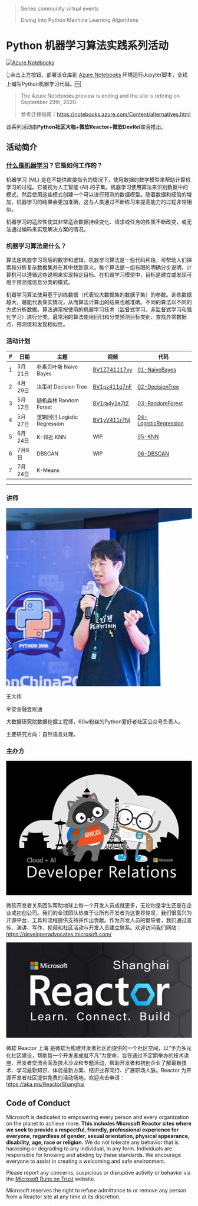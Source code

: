 > Series community virtual events
>
> Diving Into Python Machine Learning Algorithms

# Python 机器学习算法实践系列活动

[![Azure Notebooks](https://notebooks.azure.com/launch.png)](https://notebooks.azure.com/import/gh/shinyzhu/Python-ML-Algorithms-Lessons)

👆点击上方按钮，部署该仓库到 [Azure Notebooks](https://cda.ms/1gf) 环境运行Jupyter脚本，全线上编写Python机器学习代码。🆓

> The Azure Notebooks preview is ending and the site is retiring on September 29th, 2020. 
>
> 参考迁移指南：<https://notebooks.azure.com/Content/alternatives.html>

该系列活动由**Python社区大咖**+**微软Reactor**+**微软DevRel**联合推出。

## 活动简介

### [什么是机器学习](https://azure.microsoft.com/overview/what-is-machine-learning-platform/?WT.mc_id=mlalg_python-vevent-xinglzhu)？它是如何工作的？

机器学习 (ML) 是在不提供直接指令的情况下，使用数据的数学模型来帮助计算机学习的过程。它被视为人工智能 (AI) 的子集。机器学习使用算法来识别数据中的模式，然后使用这些模式创建一个可以进行预测的数据模型。随着数据和经验的增加，机器学习的结果会更加准确，这与人类通过不断练习来提高能力的过程非常相似。

机器学习的适应性使其非常适合数据持续变化、请求或任务的性质不断改变，或无法通过编码来实现解决方案的情况。

### 机器学习算法是什么？
算法是机器学习背后的数学和逻辑，机器学习算法是一些代码片段，可帮助人们探索和分析复杂数据集并在其中找到意义。每个算法是一组有限的明确分步说明，计算机可以遵循这些说明来实现特定目标。在机器学习模型中，目标是建立或发现可用于预测或信息分类的模式。

机器学习算法使用基于训练数据（代表较大数据集的数据子集）的参数。训练数据越大，越能代表真实情况，从而算法计算出的结果也越准确。不同的算法以不同的方式分析数据。算法通常按使用的机器学习技术（监督式学习、非监督式学习和强化学习）进行分类。最常用的算法使用回归和分类预测目标类别、查找异常数据点、预测值和发现相似性。

### 活动计划

| #    | 日期    | 主题                         | 视频                                                        | 代码                                           |
| ---- | ------- | ---------------------------- | ----------------------------------------------------------- | ---------------------------------------------- |
| 1    | 3月21日 | 朴素贝叶斯 Naive Bayes       | [BV1Z741117vy](https://www.bilibili.com/video/BV1Z741117vy) | [01-NaiveBayes](01-NaiveBayes)                 |
| 2    | 4月29日 | 决策树 Decision Tree         | [BV1pz411q7nF](https://www.bilibili.com/video/BV1pz411q7nF) | [02-DecisionTree](02-DecisionTree)             |
| 3    | 5月12日 | 随机森林 Random Forest       | [BV1ra4y1e7tZ](https://www.bilibili.com/video/BV1ra4y1e7tZ) | [03-RandomForest](03-RandomForest)             |
| 4    | 5月27日 | 逻辑回归 Logistic Regression | [BV1yV411r7Nj](https://www.bilibili.com/video/BV1yV411r7Nj) | [04-LogisticRegression](04-LogisticRegression) |
| 5    | 6月24日 | K-邻近 KNN                   | WIP                                                         | [05-KNN](05-KNN)                               |
| 6    | 7月8日  | DBSCAN                       | WIP                                                         | [06-DBSCAN](06-DBSCAN)                         |
| 7    | 7月24日 | K-Means                      |                                                             |                                                |



---

### 讲师

![dawei-wang-avatar](dawei-wang-avatar.jpg)

王大伟

平安金融壹账通

大数据研究院数据挖掘工程师，60w粉丝的Python爱好者社区公众号负责人。

主要研究方向：自然语言处理。

### 主办方

![MS DevRel](DevRel-logo.png)

微软开发者关系团队帮助地球上每一个开发人员成就更多，无论你是学生还是在企业或初创公司。我们的全球团队热衷于让所有开发者为这世界惊叹，我们很高兴为开源平台，工具和流程提供支持并作出贡献。作为开发人员的倡导者，我们通过宣传、演讲、写作、视频和社区活动与开发人员建立联系。欢迎访问我们网站：<https://developeradvocates.microsoft.com/>

![ReactorShanghai](ReactorShanghai-logo.jpg)

微软 Reactor 上海 是微软为构建开发者社区而提供的一个社区空间，以“予力多元化社区建设，帮助每一个开发者成就不凡”为使命，旨在通过不定期举办的技术讲座、开发者交流会面及技术沙龙和专题活动，帮助开发者和初创企业了解最新技术、学习最新知识、体验最新方案、结识业界同行、扩展职场人脉。Reactor 为开源开发者社区提供免费的活动场地，欢迎点击申请：<https://aka.ms/ReactorShanghai>

## Code of Conduct

Microsoft is dedicated to empowering every person and every organization on the planet to achieve more. **This includes Microsoft Reactor sites where we seek to provide a respectful, friendly, professional experience for everyone, regardless of gender, sexual orientation, physical appearance, disability, age, race or religion.** We do not tolerate any behavior that is harassing or degrading to any individual, in any form. Individuals are responsible for knowing and abiding by these standards. We encourage everyone to assist in creating a welcoming and safe environment.

Please report any concerns, suspicious or disruptive activity or behavior via the [Microsoft Runs on Trust](https://www.microsoft.com/en-us/legal/compliance/integrity) website.

Microsoft reserves the right to refuse admittance to or remove any person from a Reactor site at any time at its discretion.